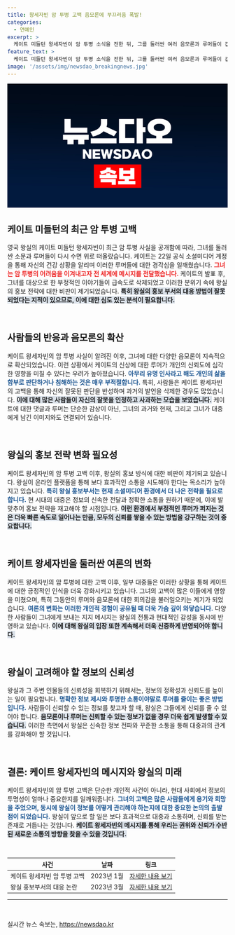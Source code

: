 ```yaml
---
title: 왕세자빈 암 투병 고백 음모론에 부끄러움 폭발!
categories:
  - 연예인
excerpt: >
  케이트 미들턴 왕세자빈이 암 투병 소식을 전한 뒤, 그를 둘러싼 여러 음모론과 루머들이 갑작스레 삭제되고 있다. 왕실 홍보 부서의 대응 미비가 문제로 지적된 가운데, 과거의 발언을 철회한 이들이 속속 나타나고 있다.
feature_text: >
  케이트 미들턴 왕세자빈이 암 투병 소식을 전한 뒤, 그를 둘러싼 여러 음모론과 루머들이 갑작스레 삭제되고 있다. 왕실 홍보 부서의 대응 미비가 문제로 지적된 가운데, 과거의 발언을 철회한 이들이 속속 나타나고 있다.
image: '/assets/img/newsdao_breakingnews.jpg'
---
```


<p><img src="/assets/img/newsdao_breakingnews.jpg" alt="flaretime 속보" /></p>

<h2 data-ke-size="size26">케이트 미들턴의 최근 암 투병 고백</h2>

<p data-ke-size="size16">영국 왕실의 케이트 미들턴 왕세자빈이 최근 암 투병 사실을 공개함에 따라, 그녀를 둘러싼 소문과 루머들이 다시 수면 위로 떠올랐습니다. 케이트는 22일 공식 소셜미디어 계정을 통해 자신의 건강 상황을 알리며 이러한 루머들에 대한 경각심을 일깨웠습니다. <b><span style="color: #ee2323;">그녀는 암 투병의 어려움을 이겨내고자 전 세계에 메시지를 전달했습니다.</span></b> 케이트의 발표 후, 그녀를 대상으로 한 부정적인 이야기들이 급속도로 삭제되었고 이러한 분위기 속에 왕실의 홍보 전략에 대한 비판이 제기되었습니다. <b><span style="background-color: #21538527;">특히 왕실의 홍보 부서의 대응 방법이 잘못되었다는 지적이 있으므로, 이에 대한 심도 있는 분석이 필요합니다.</span></b></p>

<p data-ke-size="size16">&nbsp;</p>

<h2 data-ke-size="size26">사람들의 반응과 음모론의 확산</h2>

<p data-ke-size="size16">케이트 왕세자빈의 암 투병 사실이 알려진 이후, 그녀에 대한 다양한 음모론이 지속적으로 확산되었습니다. 이런 상황에서 케이트의 신상에 대한 루머가 개인의 신뢰도에 심각한 영향을 미칠 수 있다는 우려가 높아졌습니다. <b><span style="color: #1a5490;">아무리 유명 인사라고 해도 개인의 삶을 함부로 판단하거나 침해하는 것은 매우 부적절합니다.</span></b> 특히, 사람들은 케이트 왕세자빈의 고백을 통해 자신의 잘못된 판단을 반성하며 과거의 발언을 삭제한 경우도 많았습니다. <b><span style="background-color: #21538527;">이에 대해 많은 사람들이 자신의 잘못을 인정하고 사과하는 모습을 보였습니다.</span></b> 케이트에 대한 댓글과 루머는 단순한 감상이 아닌, 그녀의 과거와 현재, 그리고 그녀가 대중에게 남긴 이미지와도 연결되어 있습니다.</p>

<p data-ke-size="size16">&nbsp;</p>

<h2 data-ke-size="size26">왕실의 홍보 전략 변화 필요성</h2>

<p data-ke-size="size16">케이트 왕세자빈의 암 투병 고백 이후, 왕실의 홍보 방식에 대한 비판이 제기되고 있습니다. 왕실이 온라인 플랫폼을 통해 보다 효과적인 소통을 시도해야 한다는 목소리가 높아지고 있습니다. <b><span style="color: #1a5490;">특히 왕실 홍보부서는 현재 소셜미디어 환경에서 더 나은 전략을 필요로 합니다.</span></b> 현 시대의 대중은 정보의 신속한 전달과 정확한 소통을 원하기 때문에, 이에 발맞추어 홍보 전략을 재고해야 할 시점입니다. <b><span style="background-color: #21538527;">이런 환경에서 부정적인 루머가 퍼지는 것은 더욱 빠른 속도로 일어나는 만큼, 모두의 신뢰를 쌓을 수 있는 방법을 강구하는 것이 중요합니다.</span></b></p>

<p data-ke-size="size16">&nbsp;</p>

<h2 data-ke-size="size26">케이트 왕세자빈을 둘러싼 여론의 변화</h2>

<p data-ke-size="size16">케이트 왕세자빈의 암 투병에 대한 고백 이후, 일부 대중들은 이러한 상황을 통해 케이트에 대한 긍정적인 인식을 더욱 강화시키고 있습니다. 그녀의 고백이 많은 이들에게 영향을 미쳤으며, 특히 그동안의 루머와 음모론에 대한 회의감을 불러일으키는 계기가 되었습니다. <b><span style="color: #1a5490;">여론의 변화는 이러한 개인적 경험이 공유될 때 더욱 가슴 깊이 와닿습니다.</span></b> 다양한 사람들이 그녀에게 보내는 지지 메시지는 왕실의 전통과 현대적인 감성을 동시에 반영하고 있습니다. <b><span style="background-color: #21538527;">이에 대해 왕실의 입장 또한 계속해서 더욱 신중하게 반영되어야 합니다.</span></b></p>

<p data-ke-size="size16">&nbsp;</p>

<h2 data-ke-size="size26">왕실이 고려해야 할 정보의 신뢰성</h2>

<p data-ke-size="size16">왕실과 그 주변 인물들의 신뢰성을 회복하기 위해서는, 정보의 정확성과 신뢰도를 높이는 일이 필요합니다. <b><span style="color: #1a5490;">명확한 정보 제시와 투명한 소통이야말로 루머를 줄이는 좋은 방법입니다.</span></b> 사람들이 신뢰할 수 있는 정보를 찾고자 할 때, 왕실은 그들에게 신뢰를 줄 수 있어야 합니다. <b><span style="background-color: #21538527;">음모론이나 루머는 신뢰할 수 있는 정보가 없을 경우 더욱 쉽게 발생할 수 있습니다.</span></b> 이러한 측면에서 왕실은 신속한 정보 전파와 꾸준한 소통을 통해 대중과의 관계를 강화해야 할 것입니다.</p>

<p data-ke-size="size16">&nbsp;</p>

<h2 data-ke-size="size26">결론: 케이트 왕세자빈의 메시지와 왕실의 미래</h2>

<p data-ke-size="size16">케이트 왕세자빈의 암 투병 고백은 단순한 개인적 사건이 아니라, 현대 사회에서 정보의 투명성이 얼마나 중요한지를 일깨워줍니다. <b><span style="color: #1a5490;">그녀의 고백은 많은 사람들에게 용기와 희망을 주었으며, 동시에 왕실이 정보를 어떻게 관리해야 하는지에 대한 중요한 논의의 출발점이 되었습니다.</span></b> 왕실이 앞으로 할 일은 보다 효과적으로 대중과 소통하며, 신뢰를 받는 존재로 거듭나는 것입니다. <b><span style="background-color: #21538527;">케이트 왕세자빈의 메시지를 통해 우리는 권위와 신뢰가 수반된 새로운 소통의 방향을 찾을 수 있을 것입니다.</span></b></p>

<p data-ke-size="size16">&nbsp;</p>

<table>
   <thead>
      <tr>
         <th>사건</th>
         <th>날짜</th>
         <th>링크</th>
      </tr>
   </thead>
   <tbody>
      <tr>
         <td>케이트 왕세자빈 암 투병 고백</td>
         <td>2023년 1월</td>
         <td><a href="https://www.example.com">자세한 내용 보기</a></td>
      </tr>
      <tr>
         <td>왕실 홍보부서의 대응 논란</td>
         <td>2023년 3월</td>
         <td><a href="https://www.example.com">자세한 내용 보기</a></td>
      </tr>
   </tbody>
</table>

<hr>

<p data-ke-size="size16">&nbsp;</p>
실시간 뉴스 속보는, <a href="https://newsdao.kr" rel="dofollow">https://newsdao.kr</a>


